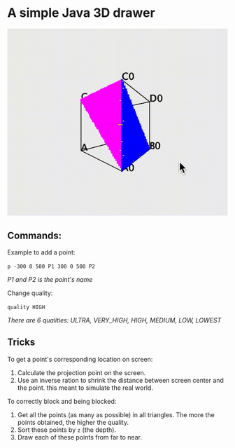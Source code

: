 # A simple Java 3D drawer

![showcase](/readme-resources/showcase.gif)

## Commands:

Example to add a point:

`p -300 0 500 P1 300 0 500 P2`

*P1 and P2 is the point's name*

Change quality:

`quality HIGH`

*There are 6 qualities: ULTRA, VERY_HIGH, HIGH, MEDIUM, LOW, LOWEST*

## Tricks

To get a point's corresponding location on screen:
1. Calculate the projection point on the screen.
2. Use an inverse ration to shrink the distance between screen center and the point. 
this meant to simulate the real world.

To correctly block and being blocked:
1. Get all the points (as many as possible) in all triangles. The more the points obtained, the higher the quality. 
2. Sort these points by `z` (the depth).
3. Draw each of these points from far to near.